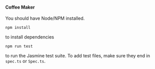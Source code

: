 #### Coffee Maker

You should have Node/NPM installed.

```
npm install
```

to install dependencies


```
npm run test
```

to run the Jasmine test suite. To add test files, make sure they end in `spec.ts` or `Spec.ts`.